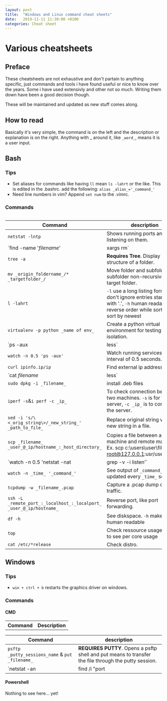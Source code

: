 ```yaml
---
layout: post
title:  "Windows and Linux command cheat sheets"
date:   2019-11-11 11:30:00 +0100
categories: Cheat sheet
---
```


# Various cheatsheets
## Preface
These cheatsheets are not exhaustive and don't partain to anything specific, just commands and tools i have found useful or nice to know over the years. Some i have used extensivly and other not so much. Writing them down have been a good decision though.

These will be maintained and updated as new stuff comes along.

## How to read
Basically it's very simple, the command is on the left and the description or explanation is on the right. Anything with _ around it, like `_word_`, means it is a user input.
## Bash
### Tips
* Set aliases for commands like having `ll` mean `ls -lahrt` or the like. This is edited in the .bashrc. add the following: `alias _alias_='_command_'` 
* Need line numbers in vim? Append `set num` to the .vimrc.    
### Commands
<table>
</table>

|Command|description|
|--|--|
|`netstat -lntp`|Shows running ports and what's listening on them.|
|`find -name '_filename_' | xargs rm`|Delete any file with a specific name.|
|`tree -a`|**Requires Tree**. Display a tree structure of a folder.|
|`mv _origin_foldername_/* _targetfolder_/`|Move folder and subfolder (only subfolder non-recursive) to target folder.|
|`l -lahrt`|`-l` use a long listing format, `-a` don't ignore entries starting with '.', `-h` human readable, `-r` reverse order while sorting, `-t` sort by newest|
|`virtualenv -p python _name of env_`|Create a python virtual environment for testing and isolation.|
|`ps -aux | less`|List running services into less for readability.|
|`watch -n 0.5 'ps -aux'`|Watch running services at an interval of 0.5 seconds.|
|`curl ipinfo.ip/ip`|Find external ip address.|
|`cat _filename_ | less`|Print file contents and pipe into Less for readability|
|`sudo dpkg -i _filename_`|install .deb files|
|`iperf -s`&`i perf -c _ip_`|To check connection between two machines. `-s` is for the server, `-c _ip_` is to connect to the server.|
|`sed -i 's/\<_orig_string\>/_new_string_' _path_to_file_`|Replace original string with a new string in a file.|
|`scp _filename_ _user_@_ip/hostname_:_host_directory_`|Copies a file between a host machine and remote machine. Ex. scp c:\users\user\file.txt root@127.0.0.1:usr/users/home|
|`watch -n 0.5 'netstat -nat | grep -v -i listen'`|See live tcp connections excluding ones that are listening|
|`watch -n _time_ '_command_'`|See output of `_command_` updated every `_time_` seconds|
|`tcpdump -w _filename_.pcap`|Capture a .pcap dump of local traffic.|
|`ssh -L _remote_port_:_localhost_:_localport_ _user_@_ip/hostname_`|Reverse port, like port forwarding.|
|`df -h`|See diskspace. `-h` makes it human readable|
|`top`|Check ressource usage. Press 1 to see per core usage|
|`cat /etc/*release`|Check distro.|


## Windows
### Tips
* `win + ctrl + b` restarts the graphics driver on windows.
### Commands
#### CMD
<table>
    <tr>
        <th>Command</th>
        <th>Description</th>
    </tr>
</table>

|Command|description|
|--|--|
|`psftp _putty_sessions_name` & `put _filename_`|**REQUIRES PUTTY**. Opens a psftp shell and put means to transfer the file through the putty session.|
|`netstat -an | find /i "port|listening|esbalished|etc"`|Like netstat in linux. Find specifies what you are looking for. `/i` makes in case insesitive.|
#### Powershell
Nothing to see here... yet!